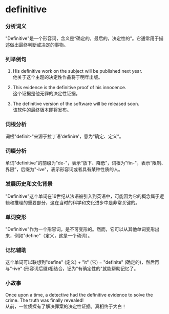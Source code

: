 # definitive

### 分析词义

  

"Definitive"是一个形容词，含义是“确定的，最后的，决定性的”。它通常用于描述做出最终判断或决定的事物。

  

### 列举例句

  

1.  His definitive work on the subject will be published next year.  
    他关于这个主题的决定性作品将于明年出版。
    
      
    
2.  This evidence is the definitive proof of his innocence.  
    这个证据是他无罪的决定性证据。
    
      
    
3.  The definitive version of the software will be released soon.  
    该软件的最终版本即将发布。
    
      
    

  

### 词根分析

  

词根"definit-"来源于拉丁语'definire'，意为“确定、定义”。

  

### 词缀分析

  

单词"definitive"的前缀为"de-"，表示“放下、降低”，词根为"fin-"，表示“限制、界限”，后缀为"-ive"，表示形容词或者具有某种性质的人。

  

### 发展历史和文化背景

  

"Definitive"这个单词在16世纪从法语被引入到英语中，可能因为它的概念属于逻辑和推理的重要部分，这在当时的科学和文化进步中是非常关键的。

  

### 单词变形

  

"Definitive"作为一个形容词，是不可变形的。然而，它可以从其他单词变形出来，例如"define"（定义，这是一个动词）。

  

### 记忆辅助

  

这个单词可以联想到"define" (定义) + "it" (它) = "definite" (确定的)，然后再与"-ive" (形容词后缀)相结合，记为"有确定性的"就能帮助记忆了。

  

### 小故事

  

Once upon a time, a detective had the definitive evidence to solve the crime. The truth was finally revealed!  
从前，一位侦探有了解决罪案的决定性证据。真相终于大白！
